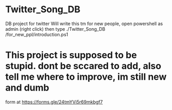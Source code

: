 # Twitter_Song_DB
DB project for twitter
Will write this tm
for new people, open powershell as admin (right click) then type ./Twitter_Song_DB
/for_new_ppl/introduction.ps1

# This project is supposed to be stupid. dont be sccared to add, also tell me where to improve, im still new and dumb
form at https://forms.gle/24tmYVi5r69mkbgf7
